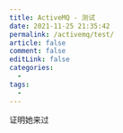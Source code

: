 ```yaml
---
title: ActiveMQ - 测试
date: 2021-11-25 21:35:42
permalink: /activemq/test/
article: false
comment: false
editLink: false
categories:
  - 
tags: 
  - 
---
```


证明她来过

